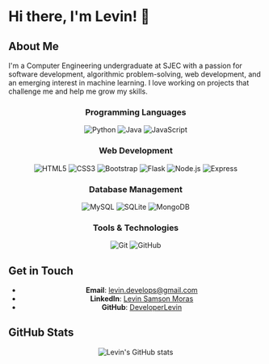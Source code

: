 # Hi there, I'm Levin! 👋

## About Me

I'm a Computer Engineering undergraduate at SJEC with a passion for software development, algorithmic problem-solving, web development, and an emerging interest in machine learning. I love working on projects that challenge me and help me grow my skills.

<div align="center">

### Programming Languages

![Python](https://img.shields.io/badge/-Python-3776AB?style=flat-square&logo=python&logoColor=white)
![Java](https://img.shields.io/badge/-Java-007396?style=flat-square&logo=java&logoColor=white)
![JavaScript](https://img.shields.io/badge/-JavaScript-F7DF1E?style=flat-square&logo=javascript&logoColor=black)

### Web Development

![HTML5](https://img.shields.io/badge/-HTML5-E34F26?style=flat-square&logo=html5&logoColor=white)
![CSS3](https://img.shields.io/badge/-CSS3-1572B6?style=flat-square&logo=css3&logoColor=white)
![Bootstrap](https://img.shields.io/badge/-Bootstrap-563D7C?style=flat-square&logo=bootstrap&logoColor=white)
![Flask](https://img.shields.io/badge/-Flask-000000?style=flat-square&logo=flask&logoColor=white)
![Node.js](https://img.shields.io/badge/-Node.js-339933?style=flat-square&logo=node.js&logoColor=white)
![Express](https://img.shields.io/badge/-Express-000000?style=flat-square&logo=express&logoColor=white)

### Database Management

![MySQL](https://img.shields.io/badge/-MySQL-4479A1?style=flat-square&logo=mysql&logoColor=white)
![SQLite](https://img.shields.io/badge/-SQLite-003B57?style=flat-square&logo=sqlite&logoColor=white)
![MongoDB](https://img.shields.io/badge/-MongoDB-47A248?style=flat-square&logo=mongodb&logoColor=white)

### Tools & Technologies

![Git](https://img.shields.io/badge/-Git-F05032?style=flat-square&logo=git&logoColor=white)
![GitHub](https://img.shields.io/badge/-GitHub-181717?style=flat-square&logo=github&logoColor=white)

</div>

## Get in Touch

<div align="center">

- **Email**: [levin.develops@gmail.com](mailto:levin.develops@gmail.com)
- **LinkedIn**: [Levin Samson Moras](https://www.linkedin.com/in/levin_samson_moras)
- **GitHub**: [DeveloperLevin](https://github.com/DeveloperLevin)

</div>

## GitHub Stats

<div align="center">

![Levin's GitHub stats](https://github-readme-stats.vercel.app/api?username=DeveloperLevin&show_icons=true&theme=radical)

</div>
